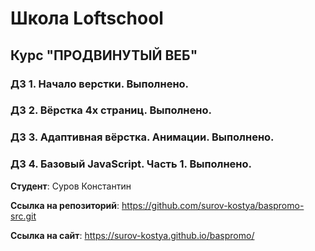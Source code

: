 # Школа Loftschool
## Курс "ПРОДВИНУТЫЙ ВЕБ"
### ДЗ 1. Начало верстки. Выполнено.
### ДЗ 2. Вёрстка 4х страниц. Выполнено.
### ДЗ 3. Адаптивная вёрстка. Анимации. Выполнено.
### ДЗ 4. Базовый JavaScript. Часть 1. Выполнено.

**Студент**: Суров Константин

**Ссылка на репозиторий**: https://github.com/surov-kostya/baspromo-src.git

**Ссылка на сайт**:  https://surov-kostya.github.io/baspromo/

